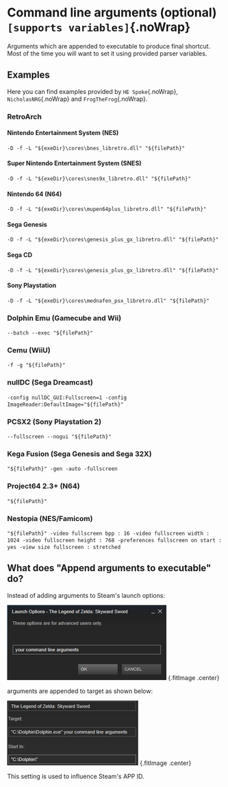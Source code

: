 # Command line arguments (optional) `[supports variables]`{.noWrap}

Arguments which are appended to executable to produce final shortcut. Most of the time you will want to set it using provided parser variables.

## Examples

Here you can find examples provided by `HE Spoke`{.noWrap}, `NicholasNRG`{.noWrap} and `FrogTheFrog`{.noWrap}.

### RetroArch

#### Nintendo Entertainment System (NES)
```
-D -f -L "${exeDir}\cores\bnes_libretro.dll" "${filePath}"
```
#### Super Nintendo Entertainment System (SNES)
```
-D -f -L "${exeDir}\cores\snes9x_libretro.dll" "${filePath}"
```
#### Nintendo 64 (N64)
```
-D -f -L "${exeDir}\cores\mupen64plus_libretro.dll" "${filePath}"
```
#### Sega Genesis
```
-D -f -L "${exeDir}\cores\genesis_plus_gx_libretro.dll" "${filePath}"
```
#### Sega CD
```
-D -f -L "${exeDir}\cores\genesis_plus_gx_libretro.dll" "${filePath}"
```
#### Sony Playstation
```
-D -f -L "${exeDir}\cores\mednafen_psx_libretro.dll" "${filePath}"
```

### Dolphin Emu (Gamecube and Wii)

```
--batch --exec "${filePath}"
```

### Cemu (WiiU)

```
-f -g "${filePath}"
```

### nullDC (Sega Dreamcast)

```
-config nullDC_GUI:Fullscreen=1 -config ImageReader:DefaultImage="${filePath}"
```

### PCSX2 (Sony Playstation 2)

```
--fullscreen --nogui "${filePath}"
```

### Kega Fusion (Sega Genesis and Sega 32X)

```
"${filePath}" -gen -auto -fullscreen
```

### Project64 2.3+ (N64)

```
"${filePath}"
```

### Nestopia (NES/Famicom)

```
"${filePath}" -video fullscreen bpp : 16 -video fullscreen width : 1024 -video fullscreen height : 768 -preferences fullscreen on start : yes -view size fullscreen : stretched 
```

## What does "Append arguments to executable" do?

Instead of adding arguments to Steam's launch options:

![Not appended arguments](../../../assets/images/cmd-not-appended.png) {.fitImage .center}

arguments are appended to target as shown below:

![Appended arguments](../../../assets/images/cmd-appended.png) {.fitImage .center}

This setting is used to influence Steam's APP ID.
